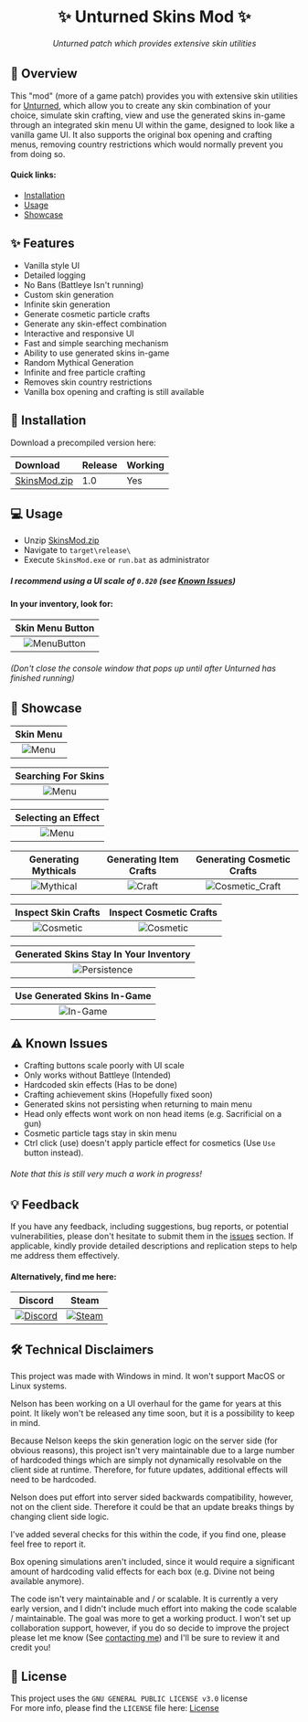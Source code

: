 <h1 align="center">✨ Unturned Skins Mod ✨</h1>

<h6 align="center"><em>Unturned patch which provides extensive skin utilities</em></h6>

## 📝 Overview

This "mod" (more of a game patch) provides you with extensive skin utilities for [Unturned](https://store.steampowered.com/app/304930/Unturned/), which allow you to create any skin combination of your choice, simulate skin crafting, view and use the generated skins in-game through an integrated skin menu UI within the game, designed to look like a vanilla game UI. It also supports the original box opening and crafting menus, removing country restrictions which would normally prevent you from doing so.

#### Quick links:

- [Installation](#-installation)
- [Usage](#-usage)
- [Showcase](#-showcase)

## ✨ Features

- Vanilla style UI
- Detailed logging
- No Bans (Battleye Isn't running)
- Custom skin generation
- Infinite skin generation
- Generate cosmetic particle crafts
- Generate any skin-effect combination
- Interactive and responsive UI
- Fast and simple searching mechanism
- Ability to use generated skins in-game
- Random Mythical Generation
- Infinite and free particle crafting
- Removes skin country restrictions
- Vanilla box opening and crafting is still available

## 🚀 Installation

Download a precompiled version here:

| Download | Release | Working |
|:---------|:--------|:--------|
| [SkinsMod.zip](https://github.com/DontCallMeLuca/Unturned-Skins-Mod/releases/download/v1.0/SkinsMod.zip)| 1.0 | Yes |

## 💻 Usage

- Unzip [SkinsMod.zip](https://github.com/DontCallMeLuca/Unturned-Skins-Mod/releases/download/v1.0/SkinsMod.zip)
- Navigate to `target\release\`
- Execute `SkinsMod.exe` or `run.bat` as administrator

##### I recommend using a UI scale of `0.820` (see [Known Issues](#-known-issues))

#### In your inventory, look for:

| Skin Menu Button |
|:----------------:|
|![MenuButton](./screenshots/menu_button.png)|

###### _(Don't close the console window that pops up until after Unturned has finished running)_

## 🌌 Showcase

| Skin Menu |
|:---------:|
|![Menu](./screenshots/example.png)|

| Searching For Skins |
|:-------------------:|
|![Menu](./screenshots/example_search.png)|

| Selecting an Effect |
|:-------------------:|
|![Menu](./screenshots/effect_menu.png)|

| Generating Mythicals | Generating Item Crafts | Generating Cosmetic Crafts |
|:--------------------:|:----------------------:|:---------------------------:|
|![Mythical](./screenshots/example_mythical.png)|![Craft](./screenshots/example_craft.png)|![Cosmetic_Craft](./screenshots/example_impossible.png)

| Inspect Skin Crafts | Inspect Cosmetic Crafts |
|:-------------------:|:-----------------------:|
|![Cosmetic](./screenshots/example_showcase.png)|![Cosmetic](./screenshots/sacrificial_antlers.png)|

| Generated Skins Stay In Your Inventory |
|:--------------------------------------:|
|![Persistence](./screenshots/items_in_inventory.png)|

| Use Generated Skins In-Game |
|:---------------------------:|
|![In-Game](./screenshots/example_ingame.png)|

## ⚠ Known Issues

- Crafting buttons scale poorly with UI scale
- Only works without Battleye (Intended)
- Hardcoded skin effects (Has to be done)
- Crafting achievement skins (Hopefully fixed soon)
- Generated skins not persisting when returning to main menu
- Head only effects wont work on non head items (e.g. Sacrificial on a gun)
- Cosmetic particle tags stay in skin menu
- Ctrl click (use) doesn't apply particle effect for cosmetics (Use `Use` button instead).

###### Note that this is still very much a work in progress!

## 💡 Feedback

If you have any feedback, including suggestions, bug reports, or potential vulnerabilities, please don't hesitate to submit them in the [issues](https://github.com/DontCallMeLuca/Unturned-Skins-Mod/issues) section. If applicable, kindly provide detailed descriptions and replication steps to help me address them effectively.

#### Alternatively, find me here:

| Discord | Steam |
|:-------:|:-----:|
| <a href="https://discordapp.com/users/1186307792777257040"> <img src="https://img.shields.io/badge/Discord-5865F2?style=for-the-badge&logo=discord&logoColor=white&logoSize=auto" alt="Discord" /> </a> | <a href="https://steamcommunity.com/id/swagg3rballs/"><img src="https://img.shields.io/badge/steam-%23000000.svg?style=for-the-badge&logo=steam&logoColor=white&logoSize=auto" alt="Steam"></a>|

## 🛠 Technical Disclaimers

This project was made with Windows in mind. It won't support MacOS or Linux systems.

Nelson has been working on a UI overhaul for the game for years at this point. It likely won't be released any time soon, but it is a possibility to keep in mind.

Because Nelson keeps the skin generation logic on the server side (for obvious reasons), this project isn't very maintainable due to a large number of hardcoded things which are simply not dynamically resolvable on the client side at runtime. Therefore, for future updates, additional effects will need to be hardcoded.

Nelson does put effort into server sided backwards compatibility, however, not on the client side. Therefore it could be that an update breaks things by changing client side logic.

I've added several checks for this within the code, if you find one, please feel free to report it.

Box opening simulations aren't included, since it would require a significant amount of hardcoding valid effects for each box (e.g. Divine not being available anymore).

The code isn't very maintainable and / or scalable. It is currently a very early version, and I didn't include much effort into making the code scalable / maintainable. The goal was more to get a working product. I won't set up collaboration support, however, if you do so decide to improve the project please let me know (See [contacting me](#alternatively-find-me-here)) and I'll be sure to review it and credit you!

## 📃 License
This project uses the `GNU GENERAL PUBLIC LICENSE v3.0` license
<br>
For more info, please find the `LICENSE` file here: [License](LICENSE)
